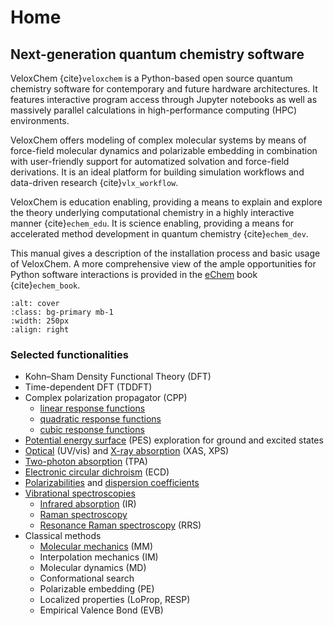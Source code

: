 # Home

## Next-generation quantum chemistry software

VeloxChem {cite}`veloxchem` is a Python-based open source quantum chemistry software for contemporary and future hardware architectures. It features interactive program access through Jupyter notebooks as well as massively parallel calculations in high-performance computing (HPC) environments. 

VeloxChem offers modeling of complex molecular systems by means of force-field molecular dynamics and polarizable embedding in combination with user-friendly support for automatized solvation and force-field derivations. It is an ideal platform for building simulation workflows and data-driven research {cite}`vlx_workflow`.

VeloxChem is education enabling, providing a means to explain and explore the theory underlying computational chemistry in a highly interactive manner {cite}`echem_edu`. It is science enabling, providing a means for accelerated method development in quantum chemistry {cite}`echem_dev`.

This manual gives a description of the installation process and basic usage of VeloxChem. A more comprehensive view of the ample opportunities for Python software interactions is provided in the [eChem](https://kthpanor.github.io/echem) book {cite}`echem_book`.

```{image} ../images/swedish_moebius.jpg
:alt: cover
:class: bg-primary mb-1
:width: 250px
:align: right
```

### Selected functionalities

- Kohn–Sham Density Functional Theory (DFT)
- Time-dependent DFT (TDDFT)
- Complex polarization propagator (CPP)
    - [linear response functions](sec:cpp_lrf)
    - [quadratic response functions](sec:cpp_qrf)
    - [cubic response functions](sec:cpp_crf)
- [Potential energy surface](sec:pes) (PES) exploration for ground and excited states
- [Optical](sec:uv_vis) (UV/vis) and [X-ray absorption](sec:xray) (XAS, XPS)
- [Two-photon absorption](sec:tpa) (TPA)
- [Electronic circular dichroism](sec:ecd) (ECD)
- [Polarizabilities](sec:alpha) and [dispersion coefficients](sec:c6)
- [Vibrational spectroscopies](sec:vib_spect)
    - [Infrared absorption](sec:ir) (IR)
    - [Raman spectroscopy](sec:raman)
    - [Resonance Raman spectroscopy](sec:rrs) (RRS)
- Classical methods
    - [Molecular mechanics](sec:mm) (MM)
    - Interpolation mechanics (IM)
    - Molecular dynamics (MD)
    - Conformational search
    - Polarizable embedding (PE)
    - Localized properties (LoProp, RESP)
    - Empirical Valence Bond (EVB)